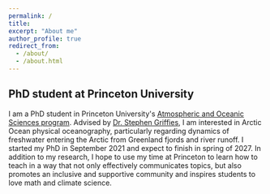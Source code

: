 ```yaml
---
permalink: /
title:
excerpt: "About me"
author_profile: true
redirect_from: 
  - /about/
  - /about.html
---
```


PhD student at Princeton University
-----

I am a PhD student in Princeton University's [Atmospheric and Oceanic Sciences program](https://aos.princeton.edu/). Advised by [Dr. Stephen Griffies](https://stephengriffies.github.io/), I am interested in Arctic Ocean physical oceanography, particularly regarding dynamics of freshwater entering the Arctic from Greenland fjords and river runoff. I started my PhD in September 2021 and expect to finish in spring of 2027. In addition to my research, I hope to use my time at Princeton to learn how to teach in a way that not only effectively communicates topics, but also promotes an inclusive and supportive community and inspires students to love math and climate science.

